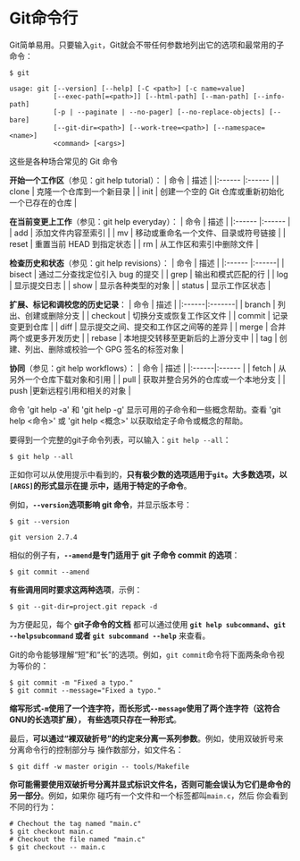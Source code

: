 Git命令行
===================================================================================
Git简单易用。只要输入`git`，Git就会不带任何参数地列出它的选项和最常用的子命令：
```shell
$ git
```
```
usage: git [--version] [--help] [-C <path>] [-c name=value]
           [--exec-path[=<path>]] [--html-path] [--man-path] [--info-path]
           [-p | --paginate | --no-pager] [--no-replace-objects] [--bare]
           [--git-dir=<path>] [--work-tree=<path>] [--namespace=<name>]
           <command> [<args>]
```
这些是各种场合常见的 Git 命令

**开始一个工作区**（参见：git help tutorial）：
| 命令 | 描述 |
|:------ |:------ |
| clone | 克隆一个仓库到一个新目录 |
| init | 创建一个空的 Git 仓库或重新初始化一个已存在的仓库 |

**在当前变更上工作**（参见：git help everyday）：
| 命令 | 描述 |
|:------ |:------ |
| add | 添加文件内容至索引 |
| mv | 移动或重命名一个文件、目录或符号链接 |
| reset | 重置当前 HEAD 到指定状态 |
| rm | 从工作区和索引中删除文件 |

**检查历史和状态**（参见：git help revisions）：
| 命令 | 描述 |
|:------ |:------|
| bisect | 通过二分查找定位引入 bug 的提交 |
| grep | 输出和模式匹配的行 |
| log | 显示提交日志 |
| show | 显示各种类型的对象 |
| status | 显示工作区状态 |

**扩展、标记和调校您的历史记录**：
| 命令 | 描述 |
|:------|:-------|
| branch | 列出、创建或删除分支 |
| checkout | 切换分支或恢复工作区文件 |
| commit | 记录变更到仓库 |
| diff | 显示提交之间、提交和工作区之间等的差异 |
| merge | 合并两个或更多开发历史 |
| rebase | 本地提交转移至更新后的上游分支中 |
| tag | 创建、列出、删除或校验一个 GPG 签名的标签对象 |

**协同**（参见：git help workflows）：
| 命令 | 描述 |
|:------|:------ |
| fetch | 从另外一个仓库下载对象和引用 |
| pull | 获取并整合另外的仓库或一个本地分支 |
| push |更新远程引用和相关的对象 |

命令 'git help -a' 和 'git help -g' 显示可用的子命令和一些概念帮助。查看 'git help <命令>' 或 'git help <概念>' 
以获取给定子命令或概念的帮助。

要得到一个完整的git子命令列表，可以输入：`git help --all`：
```shell
$ git help --all
```

正如你可以从使用提示中看到的，**只有极少数的选项适用于`git`。大多数选项，以`[ARGS]`的形式显示在提
示中，适用于特定的子命令**。

例如，**`--version`选项影响 git 命令**，并显示版本号：
```shell
$ git --version
```
```
git version 2.7.4
```
相似的例子有，**`--amend`是专门适用于 git 子命令 commit 的选项**：
```shell
$ git commit --amend
```
**有些调用同时要求这两种选项**，示例：
```shell
$ git --git-dir=project.git repack -d
```
为方便起见，每个 **git子命令的文档** 都可以通过使用 **`git help subcommand`、`git --helpsubcommand`
或者 `git subcommand --help`** 来查看。

Git的命令能够理解“短”和“长”的选项。例如，`git commit`命令将下面两条命令视为等价的：
```shell
$ git commit -m "Fixed a typo."
$ git commit --message="Fixed a typo."
```
**缩写形式`-m`使用了一个连字符，而长形式`--message`使用了两个连字符（这符合GNU的长选项扩展），
有些选项只存在一种形式**。

最后，**可以通过“裸双破折号”的约定来分离一系列参数**。例如，使用双破折号来分离命令行的控制部分与
操作数部分，如文件名：
```shell
$ git diff -w master origin -- tools/Makefile
```
**你可能需要使用双破折号分离并显式标识文件名，否则可能会误认为它们是命令的另一部分**。例如，如果你
碰巧有一个文件和一个标签都叫`main.c`，然后 你会看到不同的行为：
```shell
# Chechout the tag named "main.c"
$ git checkout main.c
# Checkout the file named "main.c"
$ git checkout -- main.c
```
